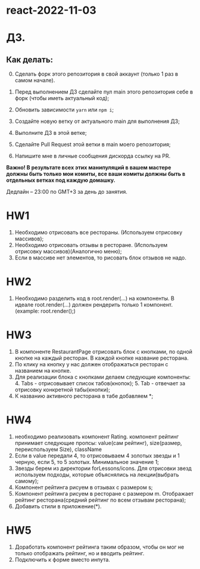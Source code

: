 # react-2022-11-03
# ДЗ.

## Как делать:

0. Сделать форк этого репозитория в свой аккаунт (только 1 раз в самом начале).

1. Перед выполнением ДЗ сделайте пул main этого репозитория себе в форк (чтобы иметь актуальный код);
2. Обновить зависимости `yarn` или `npm i`;
3. Создайте новую ветку от актуального main для выполнения ДЗ;
4. Выполните ДЗ в этой ветке;
5. Сделайте Pull Request этой ветки в main моего репозитория;
6. Напишите мне в личные сообщения дискорда ссылку на PR.

**Важно! В результате всех этих манипуляций в вашем мастере должны быть только мои комиты, все ваши комиты должны быть в отдельных ветках под каждую домашку.**

Дедлайн – 23:00 по GMT+3 за день до занятия.


# HW1
1. Необходимо отрисовать все рестораны. (Используем отрисовку массивов);
2. Необходимо отрисовать отзывы в ресторане. (Используем отрисовку массивов)(Аналогично меню);
3. Если в массиве нет элементов, то рисовать блок отзывов не надо.

# HW2
1. Необходимо разделить код в root.render(...) на компоненты. В идеале root.render(...) должен рендерить только 1 компонент. (example: root.render(<SomeName/>);)

# HW3
1. В компоненте RestaurantPage отрисовать блок с кнопками, по одной кнопке на каждый ресторан. В каждой кнопке название ресторана.
2. По клику на кнопку у нас должен отображаться ресторан с названием на кнопке.
3. Для реализации блока с кнопками делаем следующие компоненты:
   4. Tabs - отрисовывает список табов(кнопок);
   5. Tab - отвечает за отрисовку конкретной табы(кнопки);
6. К названию активного ресторана в табе добавляем *;

# HW4
1. необходимо реализовать компонент Rating. компонент рейтинг принимает следующие пропсы: value(сам рейтинг), size(размер, переиспользуем Size), className
2. Если в value передали 4, то отрисовываем 4 золотых звезды и 1 черную, если 5, то 5 золотых. Минимальное значение 1;
3. Звезды берем из директории forLessons/icons. Для отрисовки звезд используем подходы, которые объяснялись на лекции(выбрать самому);
4. Компонент рейтинга рисуем в отзывах с размером s;
5. Компонент рейтинга рисуем в ресторане с размером m. Отображает рейтинг ресторана(средний рейтинг по всем отзывам ресторана);
6. Добавить стили в приложение(*).

# HW5
1. Доработать компонент рейтинга таким образом, чтобы он мог не только отображать рейтинг, но и вводить рейтинг.
2. Подключить к форме вместо инпута.